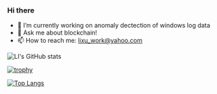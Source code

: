 ### Hi there 

- 🔭 I’m currently working on anomaly dectection of windows log data
- 💬 Ask me about blockchain!
- 📫 How to reach me: lixu_work@yahoo.com

![LI's GitHub stats](https://github-readme-stats.vercel.app/api?username=xvllinihao&theme=dark&show_icons=true)

[![trophy](https://github-profile-trophy.vercel.app/?username=xvllinihao&theme=buddhism&column=3&margin-w=15&margin-h=15)](https://github.com/ryo-ma/github-profile-trophy)

[![Top Langs](https://github-readme-stats.vercel.app/api/top-langs/?username=xvllinihao&layout=compact)](https://github.com/xvllinihao)

